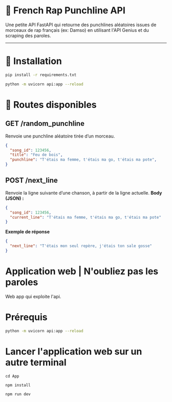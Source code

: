 # 🎵 French Rap Punchline API

Une petite API FastAPI qui retourne des punchlines aléatoires issues de morceaux de rap français (ex: Damso) en utilisant l'API Genius et du scraping des paroles.

---

# 🚀 Installation

```bash
pip install -r requirements.txt
```

```bash
python -m uvicorn api:app --reload
```

# 🔗 Routes disponibles
## GET /random_punchline

Renvoie une punchline aléatoire tirée d’un morceau.

```json
{
  "song_id": 123456,
  "title": "Feu de bois",
  "punchline": "T'étais ma femme, t'étais ma go, t'étais ma pote",
}
```

## POST /next_line
Renvoie la ligne suivante d’une chanson, à partir de la ligne actuelle.
**Body (JSON) :**

```json
{
  "song_id": 123456,
  "current_line": "T'étais ma femme, t'étais ma go, t'étais ma pote"
}
```
**Exemple de réponse**

```json
{
  "next_line": "T'étais mon seul repère, j'étais ton sale gosse"
}
```

# Application web | N'oubliez pas les paroles  

Web app qui exploite l'api.

# Prérequis 

```bash
python -m uvicorn api:app --reload
```

# Lancer l'application web sur un autre terminal

```
cd App
```

```
npm install
```

```
npm run dev
```





